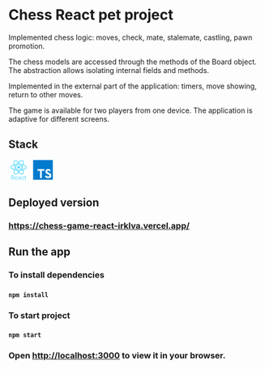 # Chess React pet project 
<p>
Implemented chess logic: moves, check, mate, stalemate, castling, pawn promotion.
</p>
<p>
The chess models are accessed through the methods of the Board object. The abstraction allows isolating internal fields and methods.
</p>
<p>
Implemented in the external part of the application: timers, move showing, return to other moves. 
</p>
<p>
The game is available for two players from one device. The application is adaptive for different screens.
</p>

## Stack

<p>
    <a href="https://reactjs.org/"><img src="https://github.com/devicons/devicon/blob/master/icons/react/react-original-wordmark.svg" title="React" alt="React" width="40" height="40"/></a>&nbsp;
    <a href="https://www.typescriptlang.org/"><img src="https://github.com/devicons/devicon/blob/master/icons/typescript/typescript-original.svg" title="TypeScript"  alt="TypeScript" width="40" height="40"/></a>&nbsp;
</p>

## Deployed version

### https://chess-game-react-irklva.vercel.app/

## Run the app

### To install dependencies

#### `npm install`

### To start project

#### `npm start`

### Open [http://localhost:3000](http://localhost:3000) to view it in your browser.
